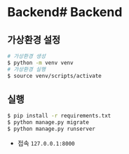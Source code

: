 # Backend# Backend

## 가상환경 설정
```bash
# 가상환경 생성
$ python -m venv venv
# 가상환경 실행
$ source venv/scripts/activate
```

## 실행
```bash
$ pip install -r requirements.txt
$ python manage.py migrate
$ python manage.py runserver
```

- 접속 `127.0.0.1:8000`
